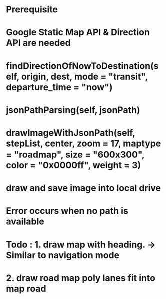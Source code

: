 # Prerequisite
# Google Static Map API & Direction API are needed
# findDirectionOfNowToDestination(self, origin, dest, mode = "transit", departure_time = "now")
# jsonPathParsing(self, jsonPath)
# drawImageWithJsonPath(self, stepList, center, zoom = 17, maptype = "roadmap", size = "600x300", color = "0x0000ff", weight = 3)
# draw and save image into local drive

# Error occurs when no path is available

# Todo : 1. draw map with heading. -> Similar to navigation mode
# 2. draw road map poly lanes fit into map road
